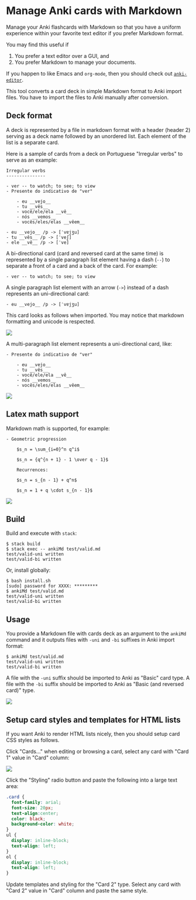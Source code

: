 Manage Anki cards with Markdown
===============================

Manage your Anki flashcards with Markdown so that you have a uniform
experience within your favorite text editor if you prefer Markdown format.

You may find this useful if

1. You prefer a text editor over a GUI, and
2. You prefer Markdown to manage your documents.

If you happen to like Emacs and `org-mode`, then you should
check out [`anki-editor`](https://yiufung.net/post/anki-org/).

This tool converts a card deck in simple Markdown format to Anki import
files. You have to import the files to Anki manually after conversion.

Deck format
-----------

A deck is represented by a file in markdown format with
a header (header 2) serving as a deck name followed by an unordered list.
Each element of the list is a separate card.

Here is a sample of cards from a deck on Portuguese "Irregular verbs"
to serve as an example:

```
Irregular verbs
---------------

- ver -- to watch; to see; to view
- Presente do indicativo de "ver"

    - eu __vejo__
    - tu __vês__
    - você/ele/ela __vê__
    - nós __vemos__
    - vocês/eles/elas __vêem__

- eu __vejo__ /p -> [ˈvɐjʒu]
- tu __vês__ /p -> [ˈveʃ]
- ele __vê__ /p -> [ˈve]
```

A bi-directional card (card and reversed card at the same time)
is represented by a single paragraph list element having a dash (`--`)
to separate a front of a card and a back of the card. For example:

```
- ver -- to watch; to see; to view
```

A single paragraph list element with an arrow (`->`) instead
of a dash represents an uni-directional card:

```
- eu __vejo__ /p -> [ˈvɐjʒu]
```

This card looks as follows when imported. You may notice that
markdown formatting and unicode is respected.

![](doc/simple_uni.png)

A multi-paragraph list element represents a uni-directional card, like:

```
- Presente do indicativo de "ver"

    - eu __vejo__
    - tu __vês__
    - você/ele/ela __vê__
    - nós __vemos__
    - vocês/eles/elas __vêem__
```

![](doc/complex_uni.png)

Latex math support
------------------

Markdown math is supported, for example:

```
- Geometric progression

    $s_n = \sum_{i=0}^n q^i$

    $s_n = {q^{n + 1} - 1 \over q - 1}$

    Recurrences:

    $s_n = s_{n - 1} + q^n$

    $s_n = 1 + q \cdot s_{n - 1}$
```

![](doc/math_geom.png)

Build
-----

Build and execute with `stack`:

```
$ stack build
$ stack exec -- ankiMd test/valid.md
test/valid-uni written
test/valid-bi written
```

Or, install globally:

```
$ bash install.sh
[sudo] password for XXXX: *********
$ ankiMd test/valid.md
test/valid-uni written
test/valid-bi written
```

Usage
-----

You provide a Markdown file with cards deck as an argument
to the `ankiMd` command and it outputs files with `-uni` and `-bi`
suffixes in Anki import format:

```
$ ankiMd test/valid.md
test/valid-uni written
test/valid-bi written
```

A file with the `-uni` suffix should be imported to Anki as "Basic" card
type. A file with the `-bi` suffix should be imported to Anki as
"Basic (and reversed card)" type.

![](doc/import.png)

Setup card styles and templates for HTML lists
----------------------------------------------

If you want Anki to render HTML lists nicely,
then you should setup card CSS styles as follows.

Click "Cards..." when editing or browsing a card,
select any card with "Card 1" value in "Card" column:

![](doc/select_card1.png)

Click the "Styling" radio button and paste the following into
a large text area:

```css
.card {
  font-family: arial;
  font-size: 20px;
  text-align:center;
  color: black;
  background-color: white;
}
ul {
  display: inline-block;
  text-align: left;
}
ol {
  display: inline-block;
  text-align: left;
}
```

Update templates and styling for the "Card 2" type.
Select any card with "Card 2" value in "Card" column
and paste the same style.

[reddit-anki-templates]: https://www.reddit.com/r/Anki/comments/frlt9z/tip_centerleft_alignment_for_anki_cards/

